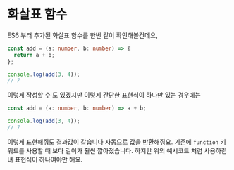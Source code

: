 # 화살표 함수

ES6 부터 추가된 화살표 함수를 한번 같이 확인해볼건데요,

```ts
const add = (a: number, b: number) => {
  return a + b;
};

console.log(add(3, 4));
// 7
```

이렇게 작성할 수 도 있겠지만 이렇게 간단한 표현식이 하나만 있는 경우에는

```ts
const add = (a: number, b: number) => a + b;

console.log(add(3, 4));
// 7
```

이렇게 표현해줘도 결과값이 같습니다 자동으로 값을 반환해줘요.
기존에 `function` 키워드를 사용할 때 보다 길이가 훨씬 짧아졌습니다. 하지만 위의 예시코드 처럼 사용하렴녀 표현식이 하나여야만 해요.
